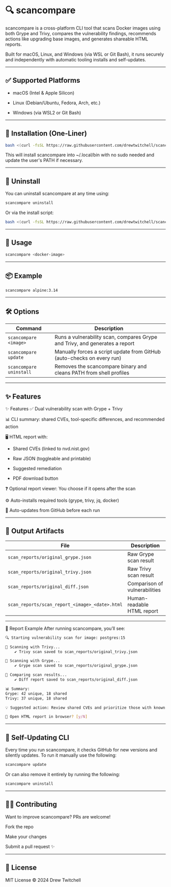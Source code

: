 # 🔍 scancompare
scancompare is a cross-platform CLI tool that scans Docker images using both Grype and Trivy, compares the vulnerability findings, recommends actions like upgrading base images, and generates shareable HTML reports.

Built for macOS, Linux, and Windows (via WSL or Git Bash), it runs securely and independently with automatic tooling installs and self-updates.

---

## ✅ Supported Platforms
 - macOS (Intel & Apple Silicon)

 - Linux (Debian/Ubuntu, Fedora, Arch, etc.)

 - Windows (via WSL2 or Git Bash)

---

## 🚀 Installation (One-Liner)
```bash
bash <(curl -fsSL https://raw.githubusercontent.com/drewtwitchell/scancompare/main/install.sh)
```
This will install scancompare into ~/.local/bin with no sudo needed and update the user's PATH if necessary.

---

## 🧹 Uninstall
You can uninstall scancompare at any time using:
```bash
scancompare uninstall
```
Or via the install script:
```bash
bash <(curl -fsSL https://raw.githubusercontent.com/drewtwitchell/scancompare/main/install.sh) --uninstall
```
---

## 🧪 Usage
```bash
scancompare <docker-image>
```
---

## 📦 Example
```bash
scancompare alpine:3.14
```
---

## 🛠 Options
| Command               | Description                                                                 |
|-----------------------|-----------------------------------------------------------------------------|
| `scancompare <image>` | Runs a vulnerability scan, compares Grype and Trivy, and generates a report |
| `scancompare update`  | Manually forces a script update from GitHub (auto-checks on every run)      |
| `scancompare uninstall`  | Removes the scancompare binary and cleans PATH from shell profiles       |

---

## ✨ Features
✨ Features
✅ Dual vulnerability scan with Grype + Trivy

📊 CLI summary: shared CVEs, tool-specific differences, and recommended action

🖥️ HTML report with:

 - Shared CVEs (linked to nvd.nist.gov)

 - Raw JSON (toggleable and printable)

 - Suggested remediation

 - PDF download button

❓ Optional report viewer: You choose if it opens after the scan

⚙️ Auto-installs required tools (grype, trivy, jq, docker)

🔁 Auto-updates from GitHub before each run

---

## 📄 Output Artifacts
| File                  | Description                                                                 |
|-----------------------|-----------------------------------------------------------------------------|
| `scan_reports/original_grype.json` | Raw Grype scan result|
| `scan_reports/original_trivy.json`  | Raw Trivy scan result      |
| `scan_reports/original_diff.json`  | Comparison of vulnerabilities       |
| `scan_reports/scan_report_<image>_<date>.html`  | Human-readable HTML report      |

---
📎 Report Example
After running scancompare, you’ll see:
```bash
🔍 Starting vulnerability scan for image: postgres:15

🔹 Scanning with Trivy...
    ✔ Trivy scan saved to scan_reports/original_trivy.json

🔹 Scanning with Grype...
    ✔ Grype scan saved to scan_reports/original_grype.json

🔹 Comparing scan results...
    ✔ Diff report saved to scan_reports/original_diff.json

📊 Summary:
Grype: 42 unique, 18 shared
Trivy: 37 unique, 18 shared

💡 Suggested action: Review shared CVEs and prioritize those with known fixes.

📄 Open HTML report in browser? [y/N]
```

---

## 🔄 Self-Updating CLI
Every time you run scancompare, it checks GitHub for new versions and silently updates. To run it manually use the following:
```bash
scancompare update
```
Or can also remove it entirely by running the following:
```bash
scancompare uninstall
```

---

## 🧑‍💻 Contributing
Want to improve scancompare? PRs are welcome!

Fork the repo

Make your changes

Submit a pull request ✨

---

## 📃 License
MIT License © 2024 Drew Twitchell
